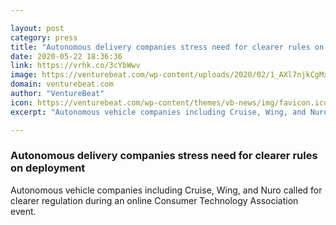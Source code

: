 ```yaml
---

layout: post
category: press
title: "Autonomous delivery companies stress need for clearer rules on deployment"
date: 2020-05-22 18:36:36
link: https://vrhk.co/3cYbWwv
image: https://venturebeat.com/wp-content/uploads/2020/02/1_AXl7njkCgMx6M_n4ScSz8w-e1581007552137.jpeg?w=1200&strip=all
domain: venturebeat.com
author: "VentureBeat"
icon: https://venturebeat.com/wp-content/themes/vb-news/img/favicon.ico
excerpt: "Autonomous vehicle companies including Cruise, Wing, and Nuro called for clearer regulation during an online Consumer Technology Association event."

---
```


### Autonomous delivery companies stress need for clearer rules on deployment

Autonomous vehicle companies including Cruise, Wing, and Nuro called for clearer regulation during an online Consumer Technology Association event.